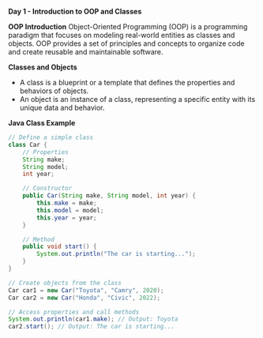 **Day 1 - Introduction to OOP and Classes**

**OOP Introduction**
Object-Oriented Programming (OOP) is a programming paradigm that focuses on modeling real-world entities as classes and objects. OOP provides a set of principles and concepts to organize code and create reusable and maintainable software.

**Classes and Objects**
- A class is a blueprint or a template that defines the properties and behaviors of objects.
- An object is an instance of a class, representing a specific entity with its unique data and behavior.

**Java Class Example**
```java
// Define a simple class
class Car {
    // Properties
    String make;
    String model;
    int year;

    // Constructor
    public Car(String make, String model, int year) {
        this.make = make;
        this.model = model;
        this.year = year;
    }

    // Method
    public void start() {
        System.out.println("The car is starting...");
    }
}

// Create objects from the class
Car car1 = new Car("Toyota", "Camry", 2020);
Car car2 = new Car("Honda", "Civic", 2022);

// Access properties and call methods
System.out.println(car1.make); // Output: Toyota
car2.start(); // Output: The car is starting...
```
